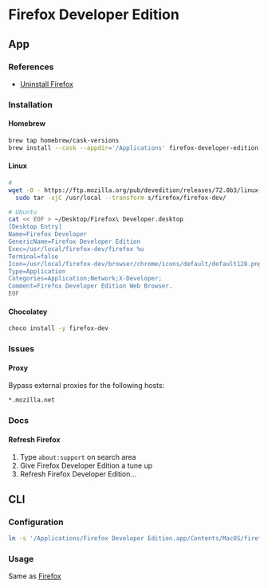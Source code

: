 # Firefox Developer Edition

## App

### References

- [Uninstall Firefox](/firefox.md#uninstall)

### Installation

#### Homebrew

```sh
brew tap homebrew/cask-versions
brew install --cask --appdir='/Applications' firefox-developer-edition
```

#### Linux

```sh
#
wget -O - https://ftp.mozilla.org/pub/devedition/releases/72.0b3/linux-x86_64/en-US/firefox-72.0b3.tar.bz2 | \
  sudo tar -xjC /usr/local --transform s/firefox/firefox-dev/

# Ubuntu
cat << EOF > ~/Desktop/Firefox\ Developer.desktop
[Desktop Entry]
Name=Firefox Developer
GenericName=Firefox Developer Edition
Exec=/usr/local/firefox-dev/firefox %u
Terminal=false
Icon=/usr/local/firefox-dev/browser/chrome/icons/default/default128.png
Type=Application
Categories=Application;Network;X-Developer;
Comment=Firefox Developer Edition Web Browser.
EOF
```

#### Chocolatey

```sh
choco install -y firefox-dev
```

### Issues

#### Proxy

Bypass external proxies for the following hosts:

```txt
*.mozilla.net
```

### Docs

#### Refresh Firefox

1. Type `about:support` on search area
2. Give Firefox Developer Edition a tune up
3. Refresh Firefox Developer Edition…

## CLI

### Configuration

```sh
ln -s '/Applications/Firefox Developer Edition.app/Contents/MacOS/firefox' '/usr/local/bin/firefox'
```

### Usage

Same as [Firefox](/firefox.md#usage)
